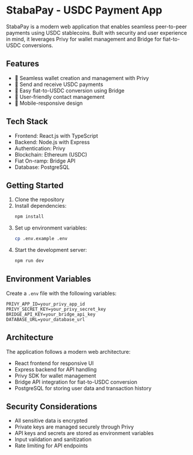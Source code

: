 # StabaPay - USDC Payment App

StabaPay is a modern web application that enables seamless peer-to-peer payments using USDC stablecoins. Built with security and user experience in mind, it leverages Privy for wallet management and Bridge for fiat-to-USDC conversions.

## Features

- 🔐 Seamless wallet creation and management with Privy
- 💸 Send and receive USDC payments
- 💱 Easy fiat-to-USDC conversion using Bridge
- 👥 User-friendly contact management
- 📱 Mobile-responsive design

## Tech Stack

- Frontend: React.js with TypeScript
- Backend: Node.js with Express
- Authentication: Privy
- Blockchain: Ethereum (USDC)
- Fiat On-ramp: Bridge API
- Database: PostgreSQL

## Getting Started

1. Clone the repository
2. Install dependencies:
   ```bash
   npm install
   ```
3. Set up environment variables:
   ```bash
   cp .env.example .env
   ```
4. Start the development server:
   ```bash
   npm run dev
   ```

## Environment Variables

Create a `.env` file with the following variables:

```
PRIVY_APP_ID=your_privy_app_id
PRIVY_SECRET_KEY=your_privy_secret_key
BRIDGE_API_KEY=your_bridge_api_key
DATABASE_URL=your_database_url
```

## Architecture

The application follows a modern web architecture:
- React frontend for responsive UI
- Express backend for API handling
- Privy SDK for wallet management
- Bridge API integration for fiat-to-USDC conversion
- PostgreSQL for storing user data and transaction history

## Security Considerations

- All sensitive data is encrypted
- Private keys are managed securely through Privy
- API keys and secrets are stored as environment variables
- Input validation and sanitization
- Rate limiting for API endpoints
